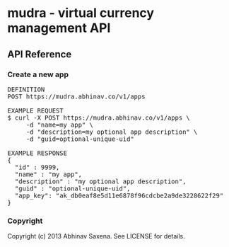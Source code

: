 # mudra - virtual currency management API

## API Reference

### Create a new app
<pre>DEFINITION
POST https://mudra.abhinav.co/v1/apps

EXAMPLE REQUEST
$ curl -X POST https://mudra.abhinav.co/v1/apps \
     -d "name=my app" \
     -d "description=my optional app description" \
     -d "guid=optional-unique-uid"

EXAMPLE RESPONSE
{
  "id" : 9999,
  "name" : "my app",
  "description" : "my optional app description",
  "guid" : "optional-unique-uid",
  "app_key": "ak_db0eaf8e5d11e6878f96cdcbe2a9de3228622f29"
}
</pre>


### Copyright

Copyright (c) 2013 Abhinav Saxena. See LICENSE for details.
